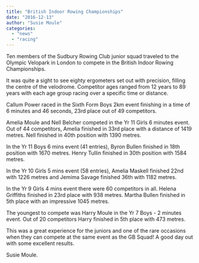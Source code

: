 ```yaml
---
title: "British Indoor Rowing Championships"
date: "2016-12-13"
author: "Susie Moule"
categories: 
  - "news"
  - "racing"
---
```


Ten members of the Sudbury Rowing Club junior squad traveled to the Olympic Velopark in London to compete in the British Indoor Rowing Championships.

It was quite a sight to see eighty ergometers set out with precision, filling the centre of the velodrome. Competitor ages ranged from 12 years to 89 years with each age group racing over a specific time or distance.

Callum Power raced in the Sixth Form Boys 2km event finishing in a time of 6 minutes and 46 seconds, 23rd place out of 49 competitors.

Amelia Moule and Nell Belcher competed in the Yr 11 Girls 6 minutes event. Out of 44 competitors, Amelia finished in 33rd place with a distance of 1419 metres. Nell finished in 40th position with 1390 metres.

In the Yr 11 Boys 6 mins event (41 entries), Byron Bullen finished in 18th position with 1670 metres. Henry Tullin finished in 30th position with 1584 metres.

In the Yr 10 Girls 5 mins event (58 entries), Amelia Maskell finished 22nd with 1226 metres and Jemima Savage finished 36th with 1182 metres.

In the Yr 9 Girls 4 mins event there were 60 competitors in all. Helena Griffiths finished in 23rd place with 938 metres. Martha Bullen finished in 5th place with an impressive 1045 metres.

The youngest to compete was Harry Moule in the Yr 7 Boys - 2 minutes event. Out of 20 competitors Harry finished in 5th place with 473 metres.

This was a great experience for the juniors and one of the rare occasions when they can compete at the same event as the GB Squad! A good day out with some excellent results.

Susie Moule.
